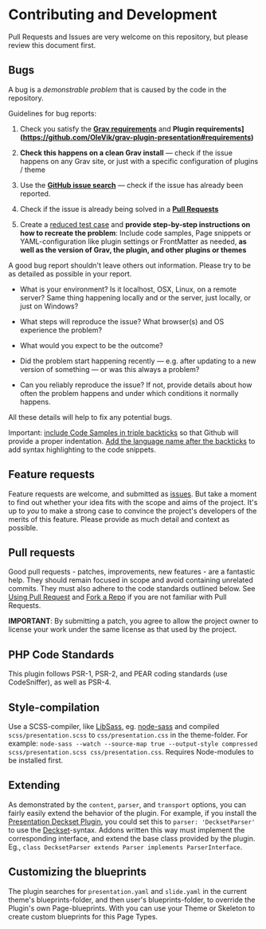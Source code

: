 # Contributing and Development

Pull Requests and Issues are very welcome on this repository, but please review this document first.

## Bugs

A bug is a _demonstrable problem_ that is caused by the code in the repository.

Guidelines for bug reports:

1. Check you satisfy the **[Grav requirements](http://learn.getgrav.org/basics/requirements)** and **Plugin requirements](https://github.com/OleVik/grav-plugin-presentation#requirements)**

2. **Check this happens on a clean Grav install** &mdash; check if the issue happens on any Grav site, or just with a specific configuration of plugins / theme

3. Use the **[GitHub issue search](https://github.com/OleVik/grav-plugin-presentation/issues)** &mdash; check if the issue has already been reported.

4. Check if the issue is already being solved in a **[Pull Requests](https://github.com/OleVik/grav-plugin-presentation/pulls)**

5. Create a [reduced test case](http://css-tricks.com/reduced-test-cases/) and **provide step-by-step instructions on how to recreate the problem**: Include code samples, Page snippets or YAML-configuration like plugin settings or FrontMatter as needed, **as well as the version of Grav, the plugin, and other plugins or themes**

A good bug report shouldn't leave others out information. Please try to be as detailed as possible in your report.

- What is your environment? Is it localhost, OSX, Linux, on a remote server? Same thing happening locally and or the server, just locally, or just on Windows?

- What steps will reproduce the issue? What browser(s) and OS experience the problem?

- What would you expect to be the outcome?

- Did the problem start happening recently &mdash; e.g. after updating to a new version of something &mdash; or was this always a problem?

- Can you reliably reproduce the issue? If not, provide details about how often the problem happens and under which conditions it normally happens.

All these details will help to fix any potential bugs.

Important: [include Code Samples in triple backticks](https://help.github.com/articles/github-flavored-markdown/#fenced-code-blocks) so that Github will provide a proper indentation. [Add the language name after the backticks](https://help.github.com/articles/github-flavored-markdown/#syntax-highlighting) to add syntax highlighting to the code snippets.

## Feature requests

Feature requests are welcome, and submitted as [issues](https://github.com/OleVik/grav-plugin-presentation/issues). But take a moment to find out whether your idea fits with the scope and aims of the project. It's up to *you* to make a strong case to convince the project's developers of the merits of this feature. Please provide as much detail and context as possible.

## Pull requests

Good pull requests - patches, improvements, new features - are a fantastic help. They should remain focused in scope and avoid containing unrelated commits. They must also adhere to the code standards outlined below. See [Using Pull Request](https://help.github.com/articles/using-pull-requests/) and [Fork a Repo](https://help.github.com/articles/fork-a-repo/) if you are not familiar with Pull Requests.

**IMPORTANT**: By submitting a patch, you agree to allow the project owner to
license your work under the same license as that used by the project.

## PHP Code Standards

This plugin follows PSR-1, PSR-2, and PEAR coding standards (use CodeSniffer), as well as PSR-4.

## Style-compilation

Use a SCSS-compiler, like [LibSass](https://github.com/sass/libsass), eg. [node-sass](https://github.com/sass/node-sass) and compiled `scss/presentation.scss` to `css/presentation.css` in the theme-folder. For example: `node-sass --watch --source-map true --output-style compressed scss/presentation.scss css/presentation.css`. Requires Node-modules to be installed first.

## Extending

As demonstrated by the `content`, `parser`, and `transport` options, you can fairly easily extend the behavior of the plugin. For example, if you install the [Presentation Deckset Plugin](https://github.com/OleVik/grav-plugin-presentation-deckset/), you could set this to `parser: 'DecksetParser'` to use the [Deckset](https://www.deckset.com/)-syntax. Addons written this way must implement the corresponding interface, and extend the base class provided by the plugin. Eg., `class DecksetParser extends Parser implements ParserInterface`.

## Customizing the blueprints

The plugin searches for `presentation.yaml` and `slide.yaml` in the current theme's blueprints-folder, and then user's blueprints-folder, to override the Plugin's own Page-blueprints. With you can use your Theme or Skeleton to create custom blueprints for this Page Types.
